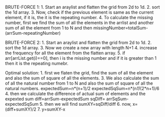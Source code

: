 BRUTE-FORCE 1:
    1. Start an araylist and flatten the grid from 2d to 1d.
    2. sort the 1d array.
    3. Now, check if the previous element is same as the current element, if it is, the it is the repeating number.
    4. To calculate the missing number, first we find the sum of all the elements in the arrlist and another sum of all the element from 1 to N and then
        missingNumber=totalSum-(arrSum-repeatingNumber)

BRUTE-FORCE 2:
    1. Start an araylist and flatten the grid from 2d to 1d.
    2. sort the 1d array.
    3. Now we create a new array with length N+1
    4. increase the frequency for all the element from the flatten array.
    5. if arr[arrList.get(i)==0], then i is the missing number and if it is greater than 1 then it is the repeating numebr.

Optimal solution:
    1. first we flaten the grid, find the sum of all the element and also the sum of square of all the elements.
    3. We also calculate the sum of all the natural number from 1 to N and also the sum of square of all the natural numbers.
        expectedSum=n*(n+1)/2
        expectedSqSum=n*(n*1)*(2*n+1)/6
    4. then we calculate the difference of actual sum of elements and the expexted sum
        diff=arrSum-expectedSum
        sqDiff= arrSqSum-expectedSqSum
    5. then we will find sumXY=sqDiff/diff
    6. now, x=(diff+sumXY)/2
    7. y=sumXY-x
    